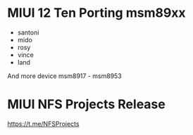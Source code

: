 # MIUI 12 Ten Porting msm89xx
- santoni
- mido
- rosy
- vince
- land

And more device msm8917 - msm8953

# MIUI NFS Projects Release
https://t.me/NFSProjects
